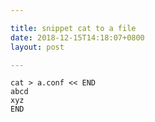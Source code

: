 ```yaml
---

title: snippet cat to a file
date: 2018-12-15T14:18:07+0800
layout: post

---
```


```
cat > a.conf << END
abcd
xyz
END
```
